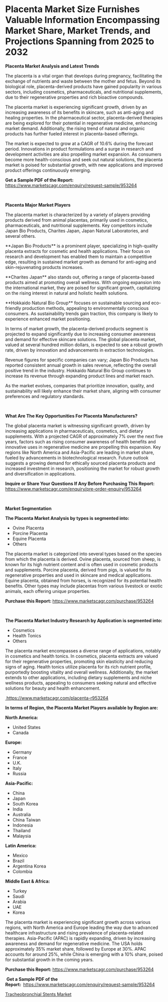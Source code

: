 <p><h1>Placenta Market Size Furnishes Valuable Information Encompassing Market Share, Market Trends, and Projections Spanning from 2025 to 2032</h1></p><p><strong>Placenta Market Analysis and Latest Trends</strong></p>
<p><p>The placenta is a vital organ that develops during pregnancy, facilitating the exchange of nutrients and waste between the mother and fetus. Beyond its biological role, placenta-derived products have gained popularity in various sectors, including cosmetics, pharmaceuticals, and nutritional supplements, due to their regenerative properties and rich bioactive compounds.</p><p>The placenta market is experiencing significant growth, driven by an increasing awareness of its benefits in skincare, such as anti-aging and healing properties. In the pharmaceutical sector, placenta-derived therapies are being explored for their potential in regenerative medicine, enhancing market demand. Additionally, the rising trend of natural and organic products has further fueled interest in placenta-based offerings.</p><p>The market is expected to grow at a CAGR of 10.6% during the forecast period. Innovations in product formulations and a surge in research and development activities are also propelling market expansion. As consumers become more health-conscious and seek out natural solutions, the placenta market is poised for substantial growth, with new applications and improved product offerings continuously emerging.</p></p>
<p><strong>Get a Sample PDF of the Report:&nbsp;</strong> <a href="https://www.marketscagr.com/enquiry/request-sample/953264?utm_campaign=3127&utm_medium=2&utm_source=Github&utm_content=ia&utm_term=08032025&utm_id=placenta">https://www.marketscagr.com/enquiry/request-sample/953264</a></p>
<p>&nbsp;</p>
<p><strong>Placenta Major Market Players</strong></p>
<p><p>The placenta market is characterized by a variety of players providing products derived from animal placentas, primarily used in cosmetics, pharmaceuticals, and nutritional supplements. Key competitors include Japan Bio Products, Charites Japan, Japan Natural Laboratories, and several others.</p><p>**Japan Bio Products** is a prominent player, specializing in high-quality placenta extracts for cosmetic and health applications. Their focus on research and development has enabled them to maintain a competitive edge, resulting in sustained market growth as demand for anti-aging and skin-rejuvenating products increases.</p><p>**Charites Japan** also stands out, offering a range of placenta-based products aimed at promoting overall wellness. With ongoing expansion into the international market, they are poised for significant growth, capitalizing on the rising interest in natural and holistic health solutions.</p><p>**Hokkaido Natural Bio Group** focuses on sustainable sourcing and eco-friendly production methods, appealing to environmentally conscious consumers. As sustainability trends gain traction, this company is likely to experience enhanced market positioning.</p><p>In terms of market growth, the placenta-derived products segment is projected to expand significantly due to increasing consumer awareness and demand for effective skincare solutions. The global placenta market, valued at several hundred million dollars, is expected to see a robust growth rate, driven by innovation and advancements in extraction technologies.</p><p>Revenue figures for specific companies can vary; Japan Bio Products has reported consistent annual growth in sales revenue, reflecting the overall positive trend in the industry. Hokkaido Natural Bio Group continues to increase its revenue through expanding product lines and market reach.</p><p>As the market evolves, companies that prioritize innovation, quality, and sustainability will likely enhance their market share, aligning with consumer preferences and regulatory standards.</p></p>
<p>&nbsp;</p>
<p><strong>What Are The Key Opportunities For Placenta Manufacturers?</strong></p>
<p><p>The global placenta market is witnessing significant growth, driven by increasing applications in pharmaceuticals, cosmetics, and dietary supplements. With a projected CAGR of approximately 7% over the next five years, factors such as rising consumer awareness of health benefits and innovative uses in regenerative medicine are propelling this expansion. Key regions like North America and Asia-Pacific are leading in market share, fueled by advancements in biotechnological research. Future outlook suggests a growing demand for ethically sourced placenta products and increased investment in research, positioning the market for robust growth and diversification in applications.</p></p>
<p><strong>Inquire or Share Your Questions If Any Before Purchasing This Report:</strong> <a href="https://www.marketscagr.com/enquiry/pre-order-enquiry/953264?utm_campaign=3127&utm_medium=2&utm_source=Github&utm_content=ia&utm_term=08032025&utm_id=placenta">https://www.marketscagr.com/enquiry/pre-order-enquiry/953264</a></p>
<p>&nbsp;</p>
<p><strong>Market Segmentation</strong></p>
<p><strong>The Placenta Market Analysis by types is segmented into:</strong></p>
<p><ul><li>Ovine Placenta</li><li>Porcine Placenta</li><li>Equine Placenta</li><li>Others</li></ul></p>
<p><p>The placenta market is categorized into several types based on the species from which the placenta is derived. Ovine placenta, sourced from sheep, is known for its high nutrient content and is often used in cosmetic products and supplements. Porcine placenta, derived from pigs, is valued for its regenerative properties and used in skincare and medical applications. Equine placenta, obtained from horses, is recognized for its potential health benefits. Other types may include placentas from various livestock or exotic animals, each offering unique properties.</p></p>
<p><strong>Purchase this Report:&nbsp;</strong><a href="https://www.marketscagr.com/purchase/953264?utm_campaign=3127&utm_medium=2&utm_source=Github&utm_content=ia&utm_term=08032025&utm_id=placenta">https://www.marketscagr.com/purchase/953264</a></p>
<p>&nbsp;</p>
<p><strong>The Placenta Market Industry Research by Application is segmented into:</strong></p>
<p><ul><li>Cosmetics</li><li>Health Tonics</li><li>Others</li></ul></p>
<p><p>The placenta market encompasses a diverse range of applications, notably in cosmetics and health tonics. In cosmetics, placenta extracts are valued for their regenerative properties, promoting skin elasticity and reducing signs of aging. Health tonics utilize placenta for its rich nutrient profile, purportedly boosting vitality and overall wellness. Additionally, the market extends to other applications, including dietary supplements and niche wellness products, appealing to consumers seeking natural and effective solutions for beauty and health enhancement.</p></p>
<p><a href="https://www.marketscagr.com/placenta-r953264?utm_campaign=3127&utm_medium=2&utm_source=Github&utm_content=ia&utm_term=08032025&utm_id=placenta">&nbsp;https://www.marketscagr.com/placenta-r953264</a></p>
<p><strong>In terms of Region, the Placenta Market Players available by Region are:</strong></p>
<p>
    <p> <strong> North America: </strong>
        <ul>
            <li>United States</li>
            <li>Canada</li>
        </ul>
        </p> 
    <p> <strong> Europe: </strong>
        <ul>
            <li>Germany</li>
            <li>France</li>
            <li>U.K.</li>
            <li>Italy</li>
            <li>Russia</li>
        </ul>
        </p> 
    <p> <strong> Asia-Pacific: </strong>
        <ul>
            <li>China</li>
            <li>Japan</li>
            <li>South Korea</li>
            <li>India</li>
            <li>Australia</li>
            <li>China Taiwan</li>
            <li>Indonesia</li>
            <li>Thailand</li>
            <li>Malaysia</li>
        </ul>
        </p> 
    <p> <strong> Latin America: </strong>
        <ul>
            <li>Mexico</li>
            <li>Brazil</li>
            <li>Argentina Korea</li>
            <li>Colombia</li>
        </ul>
        </p> 
    <p> <strong> Middle East & Africa: </strong>
        <ul>
            <li>Turkey</li>
            <li>Saudi</li>
            <li>Arabia</li>
            <li>UAE</li>
            <li>Korea</li>
        </ul>
    </p>
    </p>
<p><p>The placenta market is experiencing significant growth across various regions, with North America and Europe leading the way due to advanced healthcare infrastructure and rising prevalence of placenta-related therapies. Asia-Pacific (APAC) is rapidly expanding, driven by increasing awareness and demand for regenerative medicine. The USA holds approximately 35% market share, followed by Europe at 30%. APAC accounts for around 25%, while China is emerging with a 10% share, poised for substantial growth in the coming years.</p></p>
<p><strong>Purchase this Report: </strong><a href="https://www.marketscagr.com/purchase/953264?utm_campaign=3127&utm_medium=2&utm_source=Github&utm_content=ia&utm_term=08032025&utm_id=placenta">https://www.marketscagr.com/purchase/953264</a></p>
<p>&nbsp;<strong>Get a Sample PDF of the Report:&nbsp;&nbsp;</strong><a href="https://www.marketscagr.com/enquiry/request-sample/953264?utm_campaign=3127&utm_medium=2&utm_source=Github&utm_content=ia&utm_term=08032025&utm_id=placenta">https://www.marketscagr.com/enquiry/request-sample/953264</a></p>
<p><strong></strong></p>
<p><p><a href="https://github.com/saklpelzami95/Market-Research-Report-List-1/blob/main/tracheobronchial-stents-market.md?utm_campaign=3127&utm_medium=2&utm_source=Github&utm_content=ia&utm_term=08032025&utm_id=placenta">Tracheobronchial Stents Market</a></p></p>